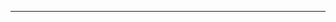 

---
[^译注1]: smart endpoints and dumb pipes: https://martinfowler.com/articles/microservices.html#SmartEndpointsAndDumbPipes